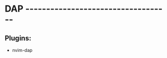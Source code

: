 # DAP -----------------------------------

## Plugins:

- nvim-dap [](https://github.com/mfussenegger/nvim-dap)
